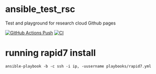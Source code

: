 # ansible_test_rsc
Test and playground for research cloud
Github pages

[![GitHub Actions Push](https://github.com/chStaiger/ansible_test_rsc/actions/workflows/github-actions-demo.yml/badge.svg)](https://github.com/chStaiger/ansible_test_rsc/actions/workflows/github-actions-demo.yml)
[![CI](https://github.com/chStaiger/ansible_test_rsc/actions/workflows/blank.yml/badge.svg)](https://github.com/chStaiger/ansible_test_rsc/actions/workflows/blank.yml)

# running rapid7 install

`ansible-playbook -b -c ssh -i ip, -uusername playbooks/rapid7.yml`
